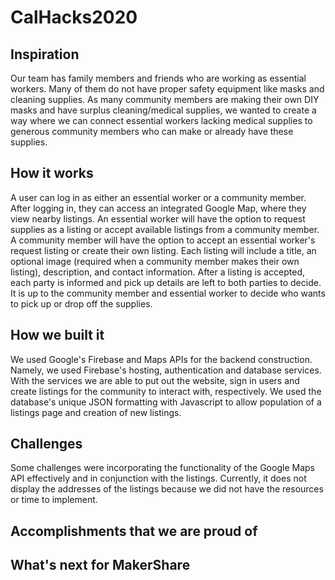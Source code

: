 # CalHacks2020

## Inspiration

Our team has family members and friends who are working as essential workers. Many of them do not have proper safety equipment like masks and cleaning supplies. As many community members are making their own DIY masks and have surplus cleaning/medical supplies, we wanted to create a way where we can connect essential workers lacking medical supplies to generous community members who can make or already have these supplies.

## How it works

A user can log in as either an essential worker or a community member. After logging in, they can access an integrated Google Map, where they view nearby listings. An essential worker will have the option to request supplies as a listing or accept available listings from a community member. A community member will have the option to accept an essential worker's request listing or create their own listing. Each listing will include a title, an optional image (required when a community member makes their own listing), description, and contact information. After a listing is accepted, each party is informed and pick up details are left to both parties to decide. It is up to the community member and essential worker to decide who wants to pick up or drop off the supplies. 

## How we built it

We used Google's Firebase and Maps APIs for the backend construction. Namely, we used Firebase's hosting, authentication and database services. With the services we are able to put out the website, sign in users and create listings for the community to interact with, respectively. We used the database's unique JSON formatting with Javascript to allow population of a listings page and creation of new listings.

## Challenges

Some challenges were incorporating the functionality of the Google Maps API effectively and in conjunction with the listings. Currently, it does not display the addresses of the listings because we did not have the resources or time to implement.

## Accomplishments that we are proud of

## What's next for MakerShare
